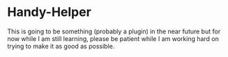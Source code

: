Handy-Helper
============

This is going to be something (probably a plugin) in the near future but for now while I am still learning, please be patient while I am working hard on trying to make it as good as possible.
